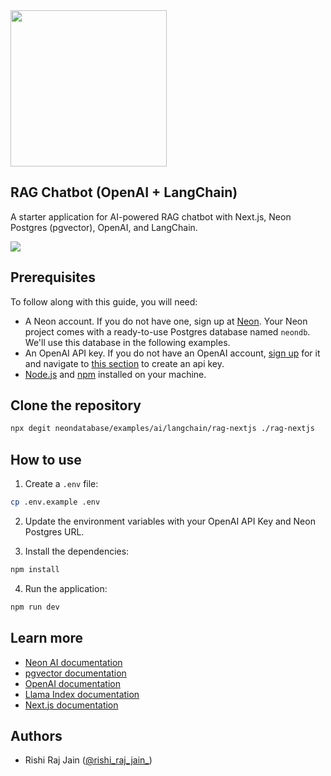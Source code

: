 <img width="250px" src="https://raw.githubusercontent.com/neondatabase/website/a898a3ff9c2786a3fd4691d083eb8f3c751e008b/src/images/logo-white.svg" />

## RAG Chatbot (OpenAI + LangChain)

A starter application for AI-powered RAG chatbot with Next.js, Neon Postgres (pgvector), OpenAI, and LangChain.

[![](https://vercel.com/button)](https://vercel.com/new/clone?repository-url=https://github.com/neondatabase/examples/tree/main/ai/langchain/rag-nextjs&env=POSTGRES_URL,OPENAI_API_KEY)

## Prerequisites

To follow along with this guide, you will need:

- A Neon account. If you do not have one, sign up at [Neon](https://neon.tech). Your Neon project comes with a ready-to-use Postgres database named `neondb`. We'll use this database in the following examples.
- An OpenAI API key. If you do not have an OpenAI account, [sign up](https://platform.openai.com/signup) for it and navigate to [this section](https://platform.openai.com/api-keys) to create an api key.  
- [Node.js](https://nodejs.org/) and [npm](https://www.npmjs.com/) installed on your machine. 

## Clone the repository

```bash
npx degit neondatabase/examples/ai/langchain/rag-nextjs ./rag-nextjs
```

## How to use

1. Create a `.env` file:

```bash
cp .env.example .env
```

2. Update the environment variables with your OpenAI API Key and Neon Postgres URL.

3. Install the dependencies:

```bash
npm install
```

4. Run the application:

```bash
npm run dev
```

## Learn more

- [Neon AI documentation](https://neon.tech/docs/ai/ai-intro)
- [pgvector documentation](https://github.com/pgvector/pgvector)
- [OpenAI documentation](https://platform.openai.com/docs/introduction)
- [Llama Index documentation](https://llama.meta.com/docs/get-started/)
- [Next.js documentation](https://nextjs.org/docs)

## Authors

- Rishi Raj Jain ([@rishi_raj_jain_](https://twitter.com/rishi_raj_jain_))
